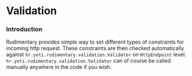 # Validation

### Introduction
Rudimentary provides simple way to set different types of constraints for incoming http request. These constraints are then checked automatically against `hr.yeti.rudimentary.validation.Validator` on `HttpEndpoint` level. `hr.yeti.rudimentary.validation.Validator` can of course be called manually anywhere in the code if you wish.

